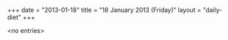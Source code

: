+++
date = "2013-01-18"
title = "18 January 2013 (Friday)"
layout = "daily-diet"
+++

<p>&lt;no entries&gt;</p>